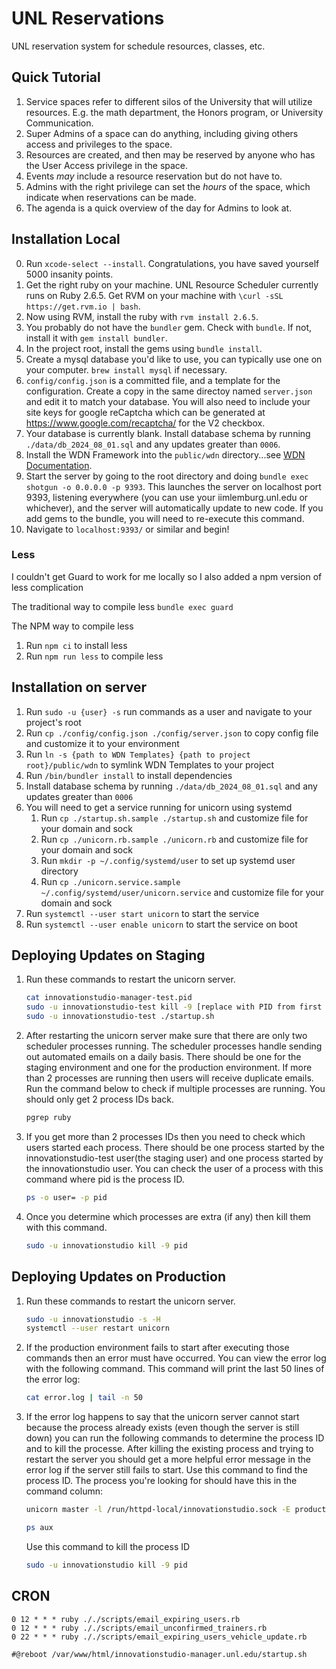 # UNL Reservations

UNL reservation system for schedule resources, classes, etc.

## Quick Tutorial

1. Service spaces refer to different silos of the University that will utilize resources. E.g. the math department, the Honors program, or University Communication.
2. Super Admins of a space can do anything, including giving others access and privileges to the space.
3. Resources are created, and then may be reserved by anyone who has the User Access privilege in the space. 
4. Events *may* include a resource reservation but do not have to.
5. Admins with the right privilege can set the *hours* of the space, which indicate when reservations can be made.
6. The agenda is a quick overview of the day for Admins to look at.

## Installation Local

0. Run `xcode-select --install`. Congratulations, you have saved yourself 5000 insanity points.
1. Get the right ruby on your machine. UNL Resource Scheduler currently runs on Ruby 2.6.5. Get RVM on your machine with `\curl -sSL https://get.rvm.io | bash`.
2. Now using RVM, install the ruby with `rvm install 2.6.5`.
3. You probably do not have the `bundler` gem. Check with `bundle`. If not, install it with `gem install bundler`.
4. In the project root, install the gems using `bundle install`.
5. Create a mysql database you'd like to use, you can typically use one on your computer. `brew install mysql` if necessary. 
6. `config/config.json` is a committed file, and a template for the configuration. Create a copy in the same directoy named `server.json` and edit it to match your database. You will also need to include your site keys for google reCaptcha which can be generated at https://www.google.com/recaptcha/ for the V2 checkbox.
7. Your database is currently blank. Install database schema by running `./data/db_2024_08_01.sql` and any updates greater than `0006`.
8. Install the WDN Framework into the `public/wdn` directory...see [WDN Documentation](http://wdn.unl.edu/documentation).
9. Start the server by going to the root directory and doing `bundle exec shotgun -o 0.0.0.0 -p 9393`. This launches the server on localhost port 9393, listening everywhere (you can use your iimlemburg.unl.edu or whichever), and the server will automatically update to new code. If you add gems to the bundle, you will need to re-execute this command.
10. Navigate to `localhost:9393/` or similar and begin!

### Less

I couldn't get Guard to work for me locally so I also added a npm version of less complication

The traditional way to compile less `bundle exec guard`

The NPM way to compile less

1. Run `npm ci` to install less
2. Run `npm run less` to compile less

## Installation on server

1. Run `sudo -u {user} -s` run commands as a user and navigate to your project's root
2. Run `cp ./config/config.json ./config/server.json` to copy config file and customize it to your environment
3. Run `ln -s {path to WDN Templates} {path to project root}/public/wdn` to symlink WDN Templates to your project
4. Run `/bin/bundler install` to install dependencies
5. Install database schema by running `./data/db_2024_08_01.sql` and any updates greater than `0006`
6. You will need to get a service running for unicorn using systemd
    1. Run `cp ./startup.sh.sample ./startup.sh` and customize file for your domain and sock
    2. Run `cp ./unicorn.rb.sample ./unicorn.rb` and customize file for your domain and sock
    3. Run `mkdir -p ~/.config/systemd/user` to set up systemd user directory
    4. Run `cp ./unicorn.service.sample ~/.config/systemd/user/unicorn.service` and customize file for your domain and sock
7. Run `systemctl --user start unicorn` to start the service
8. Run `systemctl --user enable unicorn` to start the service on boot

## Deploying Updates on Staging

1. Run these commands to restart the unicorn server.

    ``` bash
    cat innovationstudio-manager-test.pid
    sudo -u innovationstudio-test kill -9 [replace with PID from first command]
    sudo -u innovationstudio-test ./startup.sh
    ```

2. After restarting the unicorn server make sure that there are only two scheduler processes running. The scheduler processes handle sending out automated emails on a daily basis. There should be one for the staging environment and one for the production environment. If more than 2 processes are running then users will receive duplicate emails. Run the command below to check if multiple processes are running. You should only get 2 process IDs back.

    ``` bash
    pgrep ruby
    ```

3. If you get more than 2 processes IDs then you need to check which users started each process. There should be one process started by the innovationstudio-test user(the staging user) and one process started by the innovationstudio user. You can check the user of a process with this command where pid is the process ID.

    ``` bash
    ps -o user= -p pid
    ```

4. Once you determine which processes are extra (if any) then kill them with this command.

    ``` bash
    sudo -u innovationstudio kill -9 pid
    ```

## Deploying Updates on Production

1. Run these commands to restart the unicorn server.

    ``` bash
    sudo -u innovationstudio -s -H
    systemctl --user restart unicorn
    ```

2. If the production environment fails to start after executing those commands then an error must have occurred. You can view the error log with the following command. This command will print the last 50 lines of the error log:

    ``` bash
    cat error.log | tail -n 50
    ```

3. If the error log happens to say that the unicorn server cannot start because the process already exists (even though the server is still down) you can run the following commands to determine the process ID and to kill the processe. After killing the existing process and trying to restart the server you should get a more helpful error message in the error log if the server still fails to start.
Use this command to find the process ID. The process you're looking for should have this in the command column:

    ``` bash
    unicorn master -l /run/httpd-local/innovationstudio.sock -E production -c /var/www/html/innovationstudio-manager.unl.edu/unicorn.rb
    ```

    ``` bash
    ps aux
    ```

    Use this command to kill the process ID

    ``` bash
    sudo -u innovationstudio kill -9 pid
    ```

## CRON

``` text
0 12 * * * ruby ././scripts/email_expiring_users.rb
0 12 * * * ruby ././scripts/email_unconfirmed_trainers.rb
0 22 * * * ruby ././scripts/email_expiring_users_vehicle_update.rb

#@reboot /var/www/html/innovationstudio-manager.unl.edu/startup.sh
```
